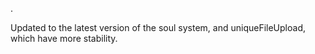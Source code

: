 .

Updated to the latest version of the soul system, and uniqueFileUpload, which have more stability.